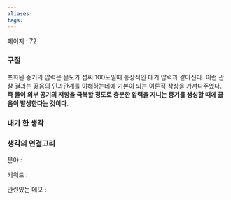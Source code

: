 ```yaml
---
aliases: 
tags:
---
```

페이지 : 72

### 구절
포화된 증기의 압력은 온도가 섭씨 100도일때 통상적인 대기 압력과 같아진다. 이런 관찰 결과는 끓음의 인과관계를 이해하는데에 기본이 되는 이론적 착상을 가져다주었다. **즉 물이 외부 공기의 저항을 극복할 정도로 충분한 압력을 지니는 증기를 생성할 때에 끓음이 발생한다는 것이다.**


### 내가 한 생각


### 생각의 연결고리
분야 : 

키워드 : 

관련있는 메모 : 